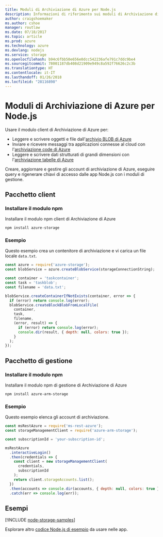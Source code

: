 ```yaml
---
title: Moduli di Archiviazione di Azure per Node.js
description: Informazioni di riferimento sui moduli di Archiviazione di Azure per Node.js
author: craigshoemaker
ms.author: cshoe
manager: routlaw
ms.date: 07/18/2017
ms.topic: article
ms.prod: azure
ms.technology: azure
ms.devlang: nodejs
ms.service: storage
ms.openlocfilehash: b94c6fbb50e656e0dcc542236afe791c7ddc9be4
ms.sourcegitcommit: 78001187db408d21909e949c8a592f76626c2c3b
ms.translationtype: HT
ms.contentlocale: it-IT
ms.lasthandoff: 01/26/2018
ms.locfileid: "28116898"
---
```

# <a name="azure-storage-modules-for-nodejs"></a>Moduli di Archiviazione di Azure per Node.js

Usare il modulo client di Archiviazione di Azure per:

- Leggere e scrivere oggetti e file dall'[archivio BLOB di Azure](https://docs.microsoft.com/azure/storage/storage-nodejs-how-to-use-blob-storage)
- Inviare e ricevere messaggi tra applicazioni connesse al cloud con l'[archiviazione code di Azure](https://docs.microsoft.com/azure/storage/storage-nodejs-how-to-use-queues)
- Leggere e scrivere dati strutturati di grandi dimensioni con l'[archiviazione tabelle di Azure](https://docs.microsoft.com/azure/storage/storage-nodejs-how-to-use-table-storage)

Creare, aggiornare e gestire gli account di archiviazione di Azure, eseguire query e rigenerare chiavi di accesso dalle app Node.js con i moduli di gestione.

## <a name="client-package"></a>Pacchetto client

### <a name="install-the-npm-module"></a>Installare il modulo npm

Installare il modulo npm client di Archiviazione di Azure

```bash
npm install azure-storage
```

### <a name="example"></a>Esempio

Questo esempio crea un contenitore di archiviazione e vi carica un file locale `data.txt`.

```javascript
const azure = require('azure-storage');
const blobService = azure.createBlobService(storageConnectionString);

const container = 'taskcontainer';
const task = 'taskblob';
const filename = 'data.txt';

blobService.createContainerIfNotExists(container, error => {
  if (error) return console.log(error);
  blobService.createBlockBlobFromLocalFile(
    container,
    task,
    filename,
    (error, result) => {
      if (error) return console.log(error);
      console.dir(result, { depth: null, colors: true });
    }
  );
});
```

## <a name="management-package"></a>Pacchetto di gestione

### <a name="install-the-npm-module"></a>Installare il modulo npm 

Installare il modulo npm di gestione di Archiviazione di Azure

```bash
npm install azure-arm-storage
```

### <a name="example"></a>Esempio

Questo esempio elenca gli account di archiviazione.

```javascript
const msRestAzure = require('ms-rest-azure');
const storageManagementClient = require('azure-arm-storage');

const subscriptionId = 'your-subscription-id';

msRestAzure
  .interactiveLogin()
  .then(credentials => {
    const client = new storageManagementClient(
      credentials,
      subscriptionId
    );
    return client.storageAccounts.list();
  })
  .then(accounts => console.dir(accounts, { depth: null, colors: true }))
  .catch(err => console.log(err));
```

## <a name="samples"></a>Esempi

[!INCLUDE [node-storage-samples](../docs-ref-conceptual/includes/storage-samples.md)]

Esplorare altro [codice Node.js di esempio](https://azure.microsoft.com/resources/samples/?platform=nodejs) da usare nelle app.
